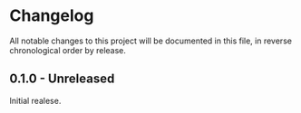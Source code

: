 # Changelog

All notable changes to this project will be documented in this file, in reverse chronological order by release.

## 0.1.0 - Unreleased

Initial realese.
